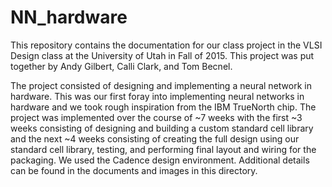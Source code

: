 # NN_hardware

This repository contains the documentation for our class project in the VLSI Design class at the University of Utah in Fall of 2015. This project was put together by Andy Gilbert, Calli Clark, and Tom Becnel. 

The project consisted of designing and implementing a neural network in hardware. This was our first foray into implementing neural networks in hardware and we took rough inspiration from the IBM TrueNorth chip. The project was implemented over the course of ~7 weeks with the first ~3 weeks consisting of designing and building a custom standard cell library and the next ~4 weeks consisting of creating the full design using our standard cell library, testing, and performing final layout and wiring for the packaging. We used the Cadence design environment. Additional details can be found in the documents and images in this directory.
